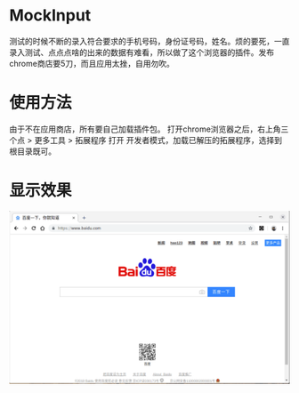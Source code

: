# MockInput

测试的时候不断的录入符合要求的手机号码，身份证号码，姓名。烦的要死，一直录入测试、点点点啥的出来的数据有难看，所以做了这个浏览器的插件。发布chrome商店要5刀，而且应用太挫，自用勿吹。

# 使用方法

由于不在应用商店，所有要自己加载插件包。
打开chrome浏览器之后，右上角三个点 > 更多工具 > 拓展程序
打开 开发者模式，加载已解压的拓展程序，选择到根目录既可。

# 显示效果

![显示效果](./show.gif) 